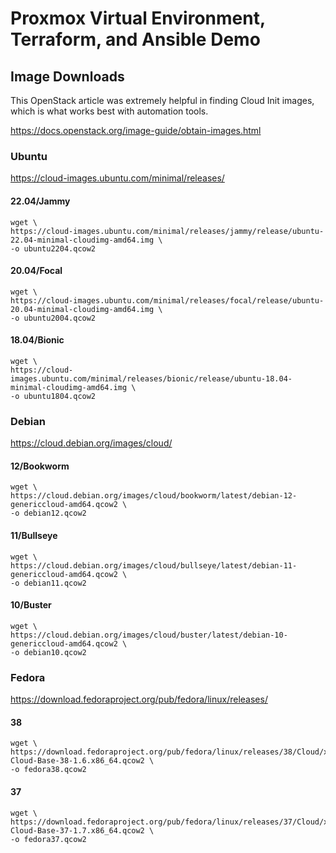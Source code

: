 # Proxmox Virtual Environment, Terraform, and Ansible Demo

## Image Downloads

This OpenStack article was extremely helpful in finding Cloud Init images,
which is what works best with automation tools.

https://docs.openstack.org/image-guide/obtain-images.html

### Ubuntu

https://cloud-images.ubuntu.com/minimal/releases/

#### 22.04/Jammy

```
wget \
https://cloud-images.ubuntu.com/minimal/releases/jammy/release/ubuntu-22.04-minimal-cloudimg-amd64.img \
-o ubuntu2204.qcow2
```

#### 20.04/Focal

```
wget \
https://cloud-images.ubuntu.com/minimal/releases/focal/release/ubuntu-20.04-minimal-cloudimg-amd64.img \
-o ubuntu2004.qcow2
```

#### 18.04/Bionic

```
wget \
https://cloud-images.ubuntu.com/minimal/releases/bionic/release/ubuntu-18.04-minimal-cloudimg-amd64.img \
-o ubuntu1804.qcow2
```

### Debian

https://cloud.debian.org/images/cloud/

#### 12/Bookworm

```
wget \
https://cloud.debian.org/images/cloud/bookworm/latest/debian-12-genericcloud-amd64.qcow2 \
-o debian12.qcow2
```

#### 11/Bullseye

```
wget \
https://cloud.debian.org/images/cloud/bullseye/latest/debian-11-genericcloud-amd64.qcow2 \
-o debian11.qcow2
```

#### 10/Buster

```
wget \
https://cloud.debian.org/images/cloud/buster/latest/debian-10-genericcloud-amd64.qcow2 \
-o debian10.qcow2
```

### Fedora

https://download.fedoraproject.org/pub/fedora/linux/releases/

#### 38

```
wget \
https://download.fedoraproject.org/pub/fedora/linux/releases/38/Cloud/x86_64/images/Fedora-Cloud-Base-38-1.6.x86_64.qcow2 \
-o fedora38.qcow2
```

#### 37

```
wget \
https://download.fedoraproject.org/pub/fedora/linux/releases/37/Cloud/x86_64/images/Fedora-Cloud-Base-37-1.7.x86_64.qcow2 \
-o fedora37.qcow2
```

